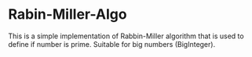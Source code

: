 # Rabin-Miller-Algo
This is a simple implementation of Rabbin-Miller algorithm that is used to define if number is prime. Suitable for big numbers (BigInteger).
